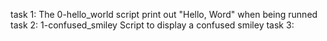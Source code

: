 task 1: The 0-hello_world script print out "Hello, Word" when being runned
task 2: 1-confused_smiley Script to display a confused smiley
task 3: 
